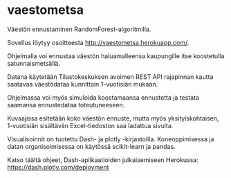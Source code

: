 # vaestometsa
Väestön ennustaminen RandomForest-algoritmilla.

Sovellus löytyy osoitteesta http://vaestometsa.herokuapp.com/.

Ohjelmalla voi ennustaa väestön haluamalleensa kaupungille itse koostetulla satunnaismetsällä.

Datana käytetään Tilastokeskuksen avoimen REST API rajapinnan kautta saatavaa väestödataa kunnittain 1-vuotisiän mukaan. 

Ohjelmassa voi myös simuloida koostamaansa ennustetta ja testata saamansa ennustedataa toteutuneeseen.

Kuvaajissa esitetään koko väestön ennuste, mutta myös yksityiskohtaisen, 1-vuotisiän sisältävän Excel-tiedoston saa ladattua sivulta.

Visualisoinnit on tuotettu Dash- ja plotly -kirjastoilla. Koneoppimisessa ja datan organisoimisessa on käytössä scikit-learn ja pandas.

Katso täältä ohjeet, Dash-aplikaatioiden julkaisemiseen Herokussa:
https://dash.plotly.com/deployment

